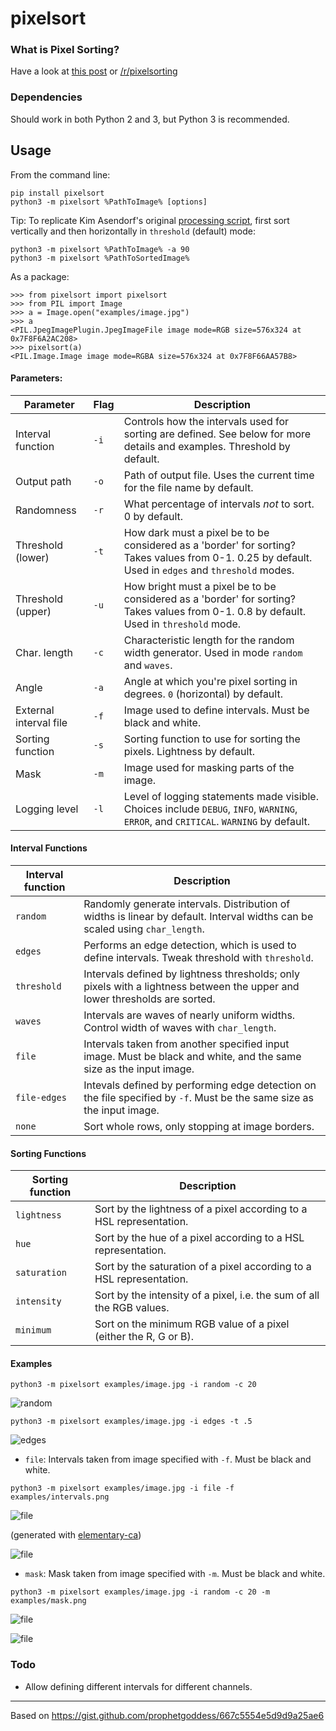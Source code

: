 # pixelsort

### What is Pixel Sorting?

Have a look at [this post](http://satyarth.me/articles/pixel-sorting/) or [/r/pixelsorting](http://www.reddit.com/r/pixelsorting/top/)

### Dependencies

Should work in both Python 2 and 3, but Python 3 is recommended.

## Usage

From the command line:

```
pip install pixelsort
python3 -m pixelsort %PathToImage% [options]
```

Tip: To replicate Kim Asendorf's original [processing script](https://github.com/kimasendorf/ASDFPixelSort), first sort vertically and then horizontally in `threshold` (default) mode:

```
python3 -m pixelsort %PathToImage% -a 90
python3 -m pixelsort %PathToSortedImage%
```

As a package:

```
>>> from pixelsort import pixelsort
>>> from PIL import Image
>>> a = Image.open("examples/image.jpg")
>>> a
<PIL.JpegImagePlugin.JpegImageFile image mode=RGB size=576x324 at 0x7F8F6A2AC208>
>>> pixelsort(a)
<PIL.Image.Image image mode=RGBA size=576x324 at 0x7F8F66AA57B8>
```

#### Parameters:

Parameter 			        | Flag 	| Description
------------------------|-------|------------
Interval function     	| `-i`	| Controls how the intervals used for sorting are defined. See below for more details and examples. Threshold by default.
Output path             | `-o`	| Path of output file. Uses the current time for the file name by default.
Randomness 			        | `-r`	| What percentage of intervals *not* to sort. 0 by default.
Threshold (lower)     	| `-t`	| How dark must a pixel be to be considered as a 'border' for sorting? Takes values from 0-1. 0.25 by default. Used in `edges` and `threshold` modes.
Threshold (upper)     	| `-u`	| How bright must a pixel be to be considered as a 'border' for sorting? Takes values from 0-1. 0.8 by default. Used in `threshold` mode.
Char. length		        | `-c`	| Characteristic length for the random width generator. Used in mode `random` and `waves`.
Angle 				          | `-a`	| Angle at which you're pixel sorting in degrees. `0` (horizontal) by default.
External interval file 	| `-f` 	| Image used to define intervals. Must be black and white.
Sorting function        | `-s`  | Sorting function to use for sorting the pixels. Lightness by default.
Mask                    | `-m`  | Image used for masking parts of the image.
Logging level           | `-l`  | Level of logging statements made visible. Choices include `DEBUG`, `INFO`, `WARNING`, `ERROR`, and `CRITICAL`. `WARNING` by default.

#### Interval Functions

Interval function | Description
------------------|------------
`random`			    | Randomly generate intervals. Distribution of widths is linear by default. Interval widths can be scaled using `char_length`.
`edges`				    | Performs an edge detection, which is used to define intervals. Tweak threshold with `threshold`.
`threshold`		  	| Intervals defined by lightness thresholds; only pixels with a lightness between the upper and lower thresholds are sorted.
`waves`			    	| Intervals are waves of nearly uniform widths. Control width of waves with `char_length`.
`file`			    	| Intervals taken from another specified input image. Must be black and white, and the same size as the input image.
`file-edges`	  	| Intevals defined by performing edge detection on the file specified by `-f`. Must be the same size as the input image.
`none`			    	| Sort whole rows, only stopping at image borders.


#### Sorting Functions

Sorting function  | Description
------------------|------------
`lightness`       | Sort by the lightness of a pixel according to a HSL representation.
`hue`             | Sort by the hue of a pixel according to a HSL representation.
`saturation`      | Sort by the saturation of a pixel according to a HSL representation.
`intensity`       | Sort by the intensity of a pixel, i.e. the sum of all the RGB values.
`minimum`         | Sort on the minimum RGB value of a pixel (either the R, G or B).

#### Examples

`python3 -m pixelsort examples/image.jpg -i random -c 20`

![random](/examples/random.png)

`python3 -m pixelsort examples/image.jpg -i edges -t .5`

![edges](/examples/edges.png)

* `file`: Intervals taken from image specified with `-f`. Must be black and white.

`python3 -m pixelsort examples/image.jpg -i file -f examples/intervals.png `

![file](/examples/intervals.png)

(generated with [elementary-ca](https://github.com/satyarth/elementary-ca))

![file](/examples/file.png)

* `mask`: Mask taken from image specified with `-m`. Must be black and white.

`python3 -m pixelsort examples/image.jpg -i random -c 20 -m examples/mask.png`

![file](/examples/mask.png)

![file](/examples/masked.png)

### Todo

* Allow defining different intervals for different channels.

---

Based on https://gist.github.com/prophetgoddess/667c5554e5d9d9a25ae6
